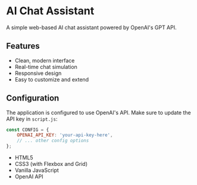 # AI Chat Assistant

A simple web-based AI chat assistant powered by OpenAI's GPT API.

## Features

- Clean, modern interface
- Real-time chat simulation
- Responsive design
- Easy to customize and extend

## Configuration

The application is configured to use OpenAI's API. Make sure to update the API key in `script.js`:

```javascript
const CONFIG = {
    OPENAI_API_KEY: 'your-api-key-here',
    // ... other config options
};
```

- HTML5
- CSS3 (with Flexbox and Grid)
- Vanilla JavaScript
- OpenAI API

